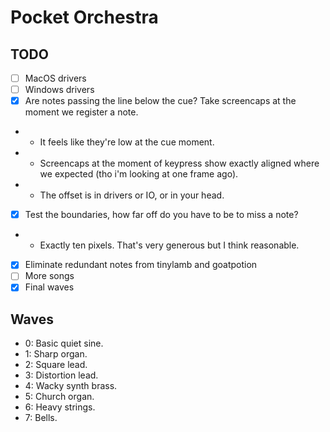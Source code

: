 # Pocket Orchestra

## TODO

- [ ] MacOS drivers
- [ ] Windows drivers
- [x] Are notes passing the line below the cue? Take screencaps at the moment we register a note.
- - It feels like they're low at the cue moment.
- - Screencaps at the moment of keypress show exactly aligned where we expected (tho i'm looking at one frame ago).
- - The offset is in drivers or IO, or in your head.
- [x] Test the boundaries, how far off do you have to be to miss a note?
- - Exactly ten pixels. That's very generous but I think reasonable.
- [x] Eliminate redundant notes from tinylamb and goatpotion
- [ ] More songs
- [x] Final waves

## Waves

- 0: Basic quiet sine.
- 1: Sharp organ.
- 2: Square lead.
- 3: Distortion lead.
- 4: Wacky synth brass.
- 5: Church organ.
- 6: Heavy strings.
- 7: Bells.
